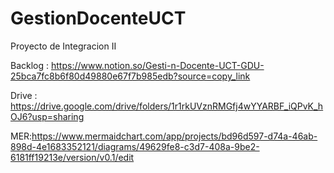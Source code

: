 # GestionDocenteUCT
Proyecto de Integracion II

Backlog : https://www.notion.so/Gesti-n-Docente-UCT-GDU-25bca7fc8b6f80d49880e67f7b985edb?source=copy_link


Drive : https://drive.google.com/drive/folders/1r1rkUVznRMGfj4wYYARBF_iQPvK_hOJ6?usp=sharing


MER:https://www.mermaidchart.com/app/projects/bd96d597-d74a-46ab-898d-4e1683352121/diagrams/49629fe8-c3d7-408a-9be2-6181ff19213e/version/v0.1/edit
